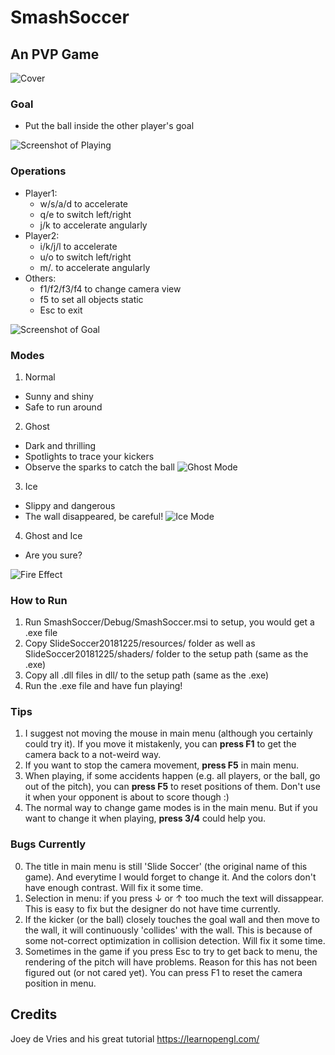 # SmashSoccer

## An PVP Game
![Cover](https://github.com/StephenNG59/SmashSoccer/blob/master/screenshots/2019-01-14_221117.png "Cover")
### Goal
* Put the ball inside the other player's goal

![Screenshot of Playing](https://github.com/StephenNG59/SmashSoccer/blob/master/screenshots/2019-01-14_230146.png "Screenshot of Playing")
### Operations
* Player1:
  * w/s/a/d to accelerate
  * q/e to switch left/right
  * j/k to accelerate angularly
* Player2:
  * i/k/j/l to accelerate
  * u/o to switch left/right
  * m/. to accelerate angularly
* Others:
  * f1/f2/f3/f4 to change camera view
  * f5 to set all objects static
  * Esc to exit

![Screenshot of Goal](https://github.com/StephenNG59/SmashSoccer/blob/master/screenshots/2019-01-14_230016.png "Screenshot of Goal")
### Modes
1. Normal
 * Sunny and shiny
 * Safe to run around
2. Ghost
 * Dark and thrilling
 * Spotlights to trace your kickers
 * Observe the sparks to catch the ball
![Ghost Mode](https://github.com/StephenNG59/SmashSoccer/blob/master/screenshots/2019-01-14_224548.png "Ghost Mode")
3. Ice
 * Slippy and dangerous
 * The wall disappeared, be careful!
![Ice Mode](https://github.com/StephenNG59/SmashSoccer/blob/master/screenshots/2019-01-14_225703.png "Ice Mode")
4. Ghost and Ice
 * Are you sure?

![Fire Effect](https://github.com/StephenNG59/SmashSoccer/blob/master/screenshots/2019-01-14_224458.png "Fire Effect")

### How to Run
1. Run SmashSoccer/Debug/SmashSoccer.msi to setup, you would get a .exe file
2. Copy SlideSoccer20181225/resources/ folder as well as SlideSoccer20181225/shaders/ folder to the setup path (same as the .exe)
3. Copy all .dll files in dll/ to the setup path (same as the .exe)
4. Run the .exe file and have fun playing!

### Tips
1. I suggest not moving the mouse in main menu (although you certainly could try it). If you move it mistakenly, you can **press F1** to get the camera back to a not-weird way.
2. If you want to stop the camera movement, **press F5** in main menu.
3. When playing, if some accidents happen (e.g. all players, or the ball, go out of the pitch), you can **press F5** to reset positions of them. Don't use it when your opponent is about to score though :)
4. The normal way to change game modes is in the main menu. But if you want to change it when playing, **press 3/4** could help you.

### Bugs Currently
0. The title in main menu is still 'Slide Soccer' (the original name of this game). And everytime I would forget to change it. And the colors don't have enough contrast. Will fix it some time.
1. Selection in menu: if you press ↓ or ↑ too much the text will dissappear. This is easy to fix but the designer do not have time currently.
2. If the kicker (or the ball) closely touches the goal wall and then move to the wall, it will continuously 'collides' with the wall. This is because of some not-correct optimization in collision detection. Will fix it some time.
3. Sometimes in the game if you press Esc to try to get back to menu, the rendering of the pitch will have problems. Reason for this has not been figured out (or not cared yet). You can press F1 to reset the camera position in menu.

## Credits
Joey de Vries and his great tutorial https://learnopengl.com/
